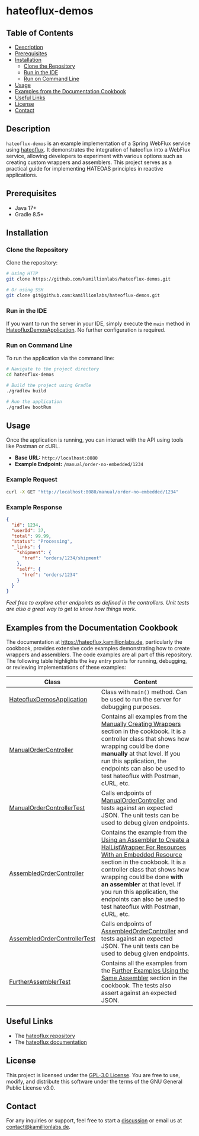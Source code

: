 # hateoflux-demos

## Table of Contents

- [Description](#description)
- [Prerequisites](#prerequisites)
- [Installation](#installation)
  - [Clone the Repository](#clone-the-repository)
  - [Run in the IDE](#run-in-the-ide)
  - [Run on Command Line](#run-on-command-line)
- [Usage](#usage)
- [Examples from the Documentation Cookbook](#examples-from-the-documentation-cookbook)
- [Useful Links](#useful-links)
- [License](#license)
- [Contact](#contact)

## Description

`hateoflux-demos` is an example implementation of a Spring WebFlux service using [hateoflux](https://github.com/kamillionlabs/hateoflux). It demonstrates the integration of hateoflux into a WebFlux service, allowing developers to experiment with various options such as creating custom wrappers and assemblers. This project serves as a practical guide for implementing HATEOAS principles in reactive applications.

 
## Prerequisites
* Java 17+
* Gradle 8.5+

## Installation
### Clone the Repository
Clone the repository:
```bash
# Using HTTP
git clone https://github.com/kamillionlabs/hateoflux-demos.git

# Or using SSH 
git clone git@github.com:kamillionlabs/hateoflux-demos.git
```

### Run in the IDE

If you want to run the server in your IDE, simply execute the `main` method in [HateofluxDemosApplication](./src/main/java/de/kamillionlabs/hateofluxdemos/HateofluxDemosApplication.java). No further configuration is required.

### Run on Command Line
To run the application via the command line:
```bash
# Navigate to the project directory
cd hateoflux-demos

# Build the project using Gradle
./gradlew build

# Run the application
./gradlew bootRun

```
## Usage

Once the application is running, you can interact with the API using tools like Postman or cURL.

- **Base URL:** `http://localhost:8080`
- **Example Endpoint:** `/manual/order-no-embedded/1234`

### Example Request

```bash
curl -X GET "http://localhost:8080/manual/order-no-embedded/1234"
```

### Example Response

```JSON
{
  "id": 1234,
  "userId": 37,
  "total": 99.99,
  "status": "Processing",
  "_links": {
    "shipment": {
      "href": "orders/1234/shipment"
    },
    "self": {
      "href": "orders/1234"
    }
  }
}
```
_Feel free to explore other endpoints as defined in the controllers. Unit tests are also a great way to get to know how things work._

## Examples from the Documentation Cookbook

The documentation at https://hateoflux.kamillionlabs.de, particularly the cookbook, provides extensive code examples demonstrating how to create wrappers and assemblers. The code examples are all part of this repository. The following table highlights the key entry points for running, debugging, or reviewing implementations of these examples:

| Class                                                                                                                      | Content                                                                                                                                                                                                                                                                                                                                                                                                                                                                                                |
|----------------------------------------------------------------------------------------------------------------------------|--------------------------------------------------------------------------------------------------------------------------------------------------------------------------------------------------------------------------------------------------------------------------------------------------------------------------------------------------------------------------------------------------------------------------------------------------------------------------------------------------------|
| [HateofluxDemosApplication](./src/main/java/de/kamillionlabs/hateofluxdemos/HateofluxDemosApplication.java)                | Class with `main()` method. Can be used to run the server for debugging purposes.                                                                                                                                                                                                                                                                                                                                                                                                                      |
| [ManualOrderController](./src/main/java/de/kamillionlabs/hateofluxdemos/controller/ManualOrderController.java)             | Contains all examples from the [Manually Creating Wrappers](https://hateoflux.kamillionlabs.de/docs/cookbook.html#manually-creating-wrappers) section in the cookbook. It is a controller class that shows how wrapping could be done **manually** at that level. If you run this application, the endpoints can also be used to test hateoflux with Postman, cURL, etc.                                                                                                                               |
| [ManualOrderControllerTest](./src/test/java/de/kamillionlabs/hateofluxdemos/cookbook/ManualOrderControllerTest.java)       | Calls endpoints of [ManualOrderController](./src/main/java/de/kamillionlabs/hateofluxdemos/controller/ManualOrderController.java) and tests against an expected JSON. The unit tests can be used to debug given endpoints.                                                                                                                                                                                                                                                                             |
| [AssembledOrderController](./src/main/java/de/kamillionlabs/hateofluxdemos/controller/AssembledOrderController.java)       | Contains the example from the [Using an Assembler to Create a HalListWrapper For Resources With an Embedded Resource](https://hateoflux.kamillionlabs.de/docs/cookbook.html#using-an-assembler-to-create-a-hallistwrapper-for-resources-with-an-embedded-resource) section in the cookbook. It is a controller class that shows how wrapping could be done **with an assembler** at that level. If you run this application, the endpoints can also be used to test hateoflux with Postman, cURL, etc. |
| [AssembledOrderControllerTest](./src/test/java/de/kamillionlabs/hateofluxdemos/cookbook/AssembledOrderControllerTest.java) | Calls endpoints of [AssembledOrderController](./src/main/java/de/kamillionlabs/hateofluxdemos/controller/AssembledOrderController.java) and tests against an expected JSON. The unit tests can be used to debug given endpoints.                                                                                                                                                                                                                                                                       |
| [FurtherAssemblerTest](./src/test/java/de/kamillionlabs/hateofluxdemos/cookbook/FurtherAssemblerTest.java)                 | Contains all the examples from the [Further Examples Using the Same Assembler](https://hateoflux.kamillionlabs.de/docs/cookbook.html#further-examples-using-the-same-assembler) section in the cookbook. The tests also assert against an expected JSON.                                                                                                                                                                                                                                               |
## Useful Links
* The [hateoflux repository](https://github.com/kamillionlabs/hateoflux)
* The [hateoflux documentation](https://hateoflux.kamillionlabs.de)

## License

This project is licensed under the [GPL-3.0 License](https://github.com/kamillionlabs/hateoflux-demos/blob/master/LICENSE). You are free to use, modify, and distribute this software under the terms of the GNU General Public License v3.0.

## Contact

For any inquiries or support, feel free to start a [discussion](https://github.com/kamillionlabs/hateoflux-demos/discussions) or email us at [contact@kamillionlabs.de](mailto:contact@kamillionlabs.de).
